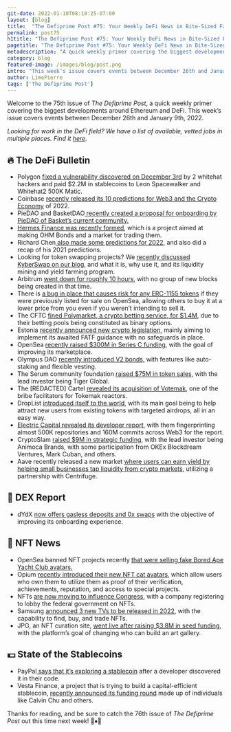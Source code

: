 ```yaml
---
git-date: 2022-01-10T08:10:25-07:00
layout: [blog]
title:  "The Defiprime Post #75: Your Weekly DeFi News in Bite-Sized Fashion"
permalink: post75
h1title: "The Defiprime Post #75: Your Weekly DeFi News in Bite-Sized Fashion"
pagetitle: "The Defiprime Post #75: Your Weekly DeFi News in Bite-Sized Fashion"
metadescription: "A quick weekly primer covering the biggest developments around Ethereum and DeFi. This week’s issue covers events between December 26th and January 9th, 2022"
category: blog
featured-image: /images/blog/post.png
intro: "This week’s issue covers events between December 26th and January 9th, 2022"
author: LimePierre
tags: ['The Defiprime Post']
---
```

 
Welcome to the 75th issue of _The Defiprime Post_, a quick weekly primer covering the biggest developments around Ethereum and DeFi. This week’s issue covers events between December 26th and January 9th, 2022.

_Looking for work in the DeFi field? We have a list of available, vetted jobs in multiple places. Find it [here](https://defiprime.pallet.xyz/jobs)._


## 🔥 The DeFi Bulletin

* Polygon [fixed a vulnerability discovered on December 3rd](https://medium.com/immunefi/polygon-lack-of-balance-check-bugfix-postmortem-2-2m-bounty-64ec66c24c7d) by 2 whitehat hackers and paid $2.2M in stablecoins to Leon Spacewalker and Whitehat2 500K Matic. 
* Coinbase [recently released its 10 predictions for Web3 and the Crypto Economy](https://blog.coinbase.com/10-predictions-for-web3-and-the-cryptoeconomy-for-2022-745a20a60cd0?s=09) of 2022. 
* PieDAO and BasketDAO[ recently created a proposal for onboarding by PieDAO of Basket’s current community. ](https://forum.piedao.org/t/basketdao-acquisition-proposal/1177)  
* [Hermes Finance was recently formed](https://mirror.xyz/0xcAB174c02Bee2cdF57995272fA821375ba22193b/dNEpCewhwbCpyjZ__1tar5Uhg2xpxwvAfMioj2uR3Rg), which is a project aimed at making OHM Bonds and a market for trading them. 
* Richard Chen[ also made some predictions for 2022](https://rchen8.medium.com/403084a63ce8?s=09), and also did a recap of his 2021 predictions. 
* Looking for token swapping projects? We [recently discussed KyberSwap on our blog](https://defiprime.com/kyberswap), and what it is, why use it, and its liquidity mining and yield farming program. 
* Arbitrum [went down for roughly 10 hours](https://offchain.medium.com/todays-arbitrum-sequencer-downtime-what-happened-6382a3066fbc), with no group of new blocks being created in that time.
* There is [a bug in place that causes risk for any ERC-1155 tokens](https://medium.com/@informationtokendao/the-case-of-the-disappearing-erc-1155-tokens-bc43a05ce7f) if they were previously listed for sale on OpenSea, allowing others to buy it at a lower price from you even if you weren’t intending to sell it. 
* The CFTC [fined Polymarket, a crypto betting service, for $1.4M](https://www.coindesk.com/policy/2022/01/03/cftc-fines-crypto-betting-service-polymarket-14m-for-unregistered-swaps/), due to their betting pools being constituted as binary options.  
* Estonia [recently announced new crypto legislation](https://capitalgram.com/posts/estonia-cryptocurrency-ban/), mainly aiming to implement its awaited FATF guidance with no safeguards in place. 
* OpenSea [recently raised $300M in Series C funding](https://opensea.io/blog/announcements/announcing-openseas-new-funding/), with the goal of improving its marketplace.
* Olympus DAO [recently introduced V2 bonds,](https://olympusdao.medium.com/introducing-v2-bonds-a17c7da298a2) with features like auto-staking and flexible vesting. 
* The Serum community foundation [raised $75M in token sales](https://www.theblockcrypto.com/post/129536/serum-crypto-100-million-token-sale-tiger-global-others), with the lead investor being Tiger Global. 
* The [REDACTED] Cartel [revealed its acquisition of Votemak](https://mirror.xyz/0xE90c74145245B498fef924fAdC7bb34253c7cF90/dxkKXGReQTPO60gCZumzd2oMSMeGs65GPU0dx6AY3rc), one of the bribe facilitators for Tokemak reactors. 
* DropList [introduced itself to the world](https://mirror.xyz/droplist.eth/YD7rh__n4__XAljW40FKDf64QLCi0M1pFu3LF_4Bob4), with its main goal being to help attract new users from existing tokens with targeted airdrops, all in an easy way. 
* [Electric Capital revealed its developer report](https://medium.com/electric-capital/electric-capital-developer-report-2021-f37874efea6d), with them fingerprinting almost 500K repositories and 160M commits across Web3 for the report.
* CryptoSlam [raised $9M in strategic funding](https://www.globenewswire.com/news-release/2022/01/05/2361861/0/en/CryptoSlam-Raises-9-Million-Strategic-Seed-From-Animoca-Brands-OKEx-Blockdream-Ventures-Mark-Cuban-Others.html), with the lead investor being Animoca Brands, with some participation from OKEx Blockdream Ventures, Mark Cuban, and others. 
* Aave recently released a new market [where users can earn yield by helping small businesses tap liquidity from crypto markets](https://decrypt.co/89418/yield-on-real-world-assets-rwa-now-live-on-aave?s=09), utilizing a partnership with Centrifuge. 


## 💱 DEX Report

* dYdX [now offers gasless deposits and 0x swaps](https://dydx.exchange/blog/gasless-deposits?s=09) with the objective of improving its onboarding experience. 


## 💎 NFT News

* OpenSea banned NFT projects recently [that were selling fake Bored Ape Yacht Club avatars.](https://www.theverge.com/2021/12/30/22860010/bored-ape-yacht-club-payc-phayc-copycat-nft) 
* Opium [recently introduced their new NFT cat avatars](https://medium.com/opium-network/non-fungible-cheshire-cats-opium-id-2e50d1a384a5), which allow users who own them to utilize them as proof of their verification, achievements, reputation, and access to special projects. 
* NFTs [are now moving to influence Congress](https://www.politico.com/news/2022/01/05/fads-crypto-lobbying-politics-526538), with a company registering to lobby the federal government on NFTs. 
* Samsung [announced 3 new TVs to be released in 2022](https://www.coindesk.com/tech/2022/01/03/samsung-announces-3-tvs-for-2022-with-nft-trading-capability/), with the capability to find, buy, and trade NFTs. 
* JPG, an NFT curation site, [went live after raising $3.8M in seed funding](https://www.coindesk.com/business/2022/01/07/nft-curation-site-jpg-goes-live-with-38m-in-seed-funding/), with the platform’s goal of changing who can build an art gallery. 


## 💵 State of the Stablecoins

* PayPal[ says that it’s exploring a stablecoin](https://decrypt.co/90009/paypal-says-exploring-stablecoin) after a developer discovered it in their code. 
* Vesta Finance, a project that is trying to build a capital-efficient stablecoin, [recently announced its funding round](https://medium.com/@VestaFinance/announcing-our-angel-round-a75b25a67a7d) made up of individuals like Calvin Chu and others. 

Thanks for reading, and be sure to catch the 76th issue of _The Defiprime Post_ out this time next week! 👋♦️👋